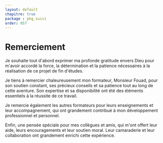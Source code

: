 ```yaml
---
layout: default
chapitre: true
package : pkg_suivi
order: 057
---
```


# Remerciement

Je souhaite tout d'abord exprimer ma profonde gratitude envers Dieu pour m'avoir accordé la force, la détermination et la patience nécessaires à la réalisation de ce projet de fin d'études.

Je tiens à remercier chaleureusement mon formateur, Monsieur Fouad, pour son soutien constant, ses précieux conseils et sa patience tout au long de cette aventure. Son expertise et sa disponibilité ont été des éléments essentiels à la réussite de ce travail.

Je remercie également les autres formateurs pour leurs enseignements et leur accompagnement, qui ont grandement contribué à mon développement professionnel et personnel.

Enfin, une pensée spéciale pour mes collègues et amis, qui m'ont offert leur aide, leurs encouragements et leur soutien moral. Leur camaraderie et leur collaboration ont grandement enrichi cette expérience.

